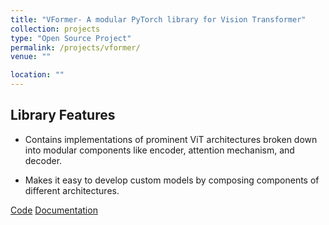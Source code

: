 ```yaml
---
title: "VFormer- A modular PyTorch library for Vision Transformer"
collection: projects
type: "Open Source Project"
permalink: /projects/vformer/
venue: ""

location: ""
---
```


## Library Features

- Contains implementations of prominent ViT architectures broken down into modular components like encoder, attention mechanism, and decoder.

- Makes it easy to develop custom models by composing components of different architectures.

[Code](https://github.com/sforaidl/vformer) [Documentation](https://vformer.readthedocs.io/)